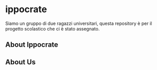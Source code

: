 # ippocrate

Siamo un gruppo di due ragazzi universitari, questa repository è per il progetto scolastico che ci è stato assegnato.

## About Ippocrate

## About Us
